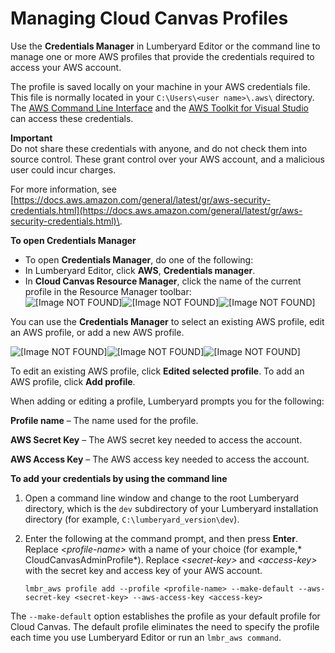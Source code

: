 # Managing Cloud Canvas Profiles<a name="cloud-canvas-ui-credentials-manager"></a>

Use the **Credentials Manager** in Lumberyard Editor or the command line to manage one or more AWS profiles that provide the credentials required to access your AWS account\.

The profile is saved locally on your machine in your AWS credentials file\. This file is normally located in your `C:\Users\<user name>\.aws\` directory\. The [AWS Command Line Interface](https://aws.amazon.com/cli/) and the [AWS Toolkit for Visual Studio](https://aws.amazon.com/visualstudio/) can access these credentials\.

**Important**  
Do not share these credentials with anyone, and do not check them into source control\. These grant control over your AWS account, and a malicious user could incur charges\.

 For more information, see [https://docs.aws.amazon.com/general/latest/gr/aws-security-credentials.html](https://docs.aws.amazon.com/general/latest/gr/aws-security-credentials.html)\.

**To open Credentials Manager**
+  To open **Credentials Manager**, do one of the following:
  +  In Lumberyard Editor, click **AWS**, **Credentials manager**\.
  + In **Cloud Canvas Resource Manager**, click the name of the current profile in the Resource Manager toolbar:  
![\[Image NOT FOUND\]](http://docs.aws.amazon.com/lumberyard/latest/userguide/)![\[Image NOT FOUND\]](http://docs.aws.amazon.com/lumberyard/latest/userguide/)![\[Image NOT FOUND\]](http://docs.aws.amazon.com/lumberyard/latest/userguide/)

 You can use the **Credentials Manager** to select an existing AWS profile, edit an AWS profile, or add a new AWS profile\.

![\[Image NOT FOUND\]](http://docs.aws.amazon.com/lumberyard/latest/userguide/)![\[Image NOT FOUND\]](http://docs.aws.amazon.com/lumberyard/latest/userguide/)![\[Image NOT FOUND\]](http://docs.aws.amazon.com/lumberyard/latest/userguide/)

To edit an existing AWS profile, click **Edited selected profile**\. To add an AWS profile, click **Add profile**\.

 When adding or editing a profile, Lumberyard prompts you for the following:

 **Profile name** – The name used for the profile\.

 **AWS Secret Key** – The AWS secret key needed to access the account\.

 **AWS Access Key** – The AWS access key needed to access the account\.

**To add your credentials by using the command line**

1. Open a command line window and change to the root Lumberyard directory, which is the `dev` subdirectory of your Lumberyard installation directory \(for example, `C:\lumberyard_version\dev`\)\.

1. Enter the following at the command prompt, and then press **Enter**\. Replace *<profile\-name>* with a name of your choice \(for example,* CloudCanvasAdminProfile*\)\. Replace *<secret\-key>* and *<access\-key>* with the secret key and access key of your AWS account\.

   ```
   lmbr_aws profile add --profile <profile-name> --make-default --aws-secret-key <secret-key> --aws-access-key <access-key>
   ```

The `--make-default` option establishes the profile as your default profile for Cloud Canvas\. The default profile eliminates the need to specify the profile each time you use Lumberyard Editor or run an `lmbr_aws command`\.